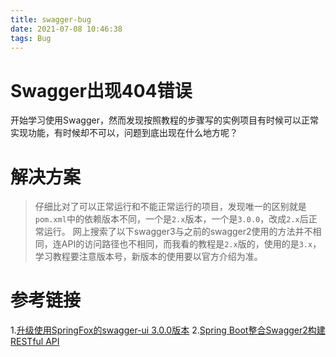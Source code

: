 ```yaml
---
title: swagger-bug
date: 2021-07-08 10:46:38
tags: Bug
---
```

# Swagger出现404错误
开始学习使用Swagger，然而发现按照教程的步骤写的实例项目有时候可以正常实现功能，有时候却不可以，问题到底出现在什么地方呢？
# 解决方案
>仔细比对了可以正常运行和不能正常运行的项目，发现唯一的区别就是`pom.xml`中的依赖版本不同，一个是`2.x`版本，一个是`3.0.0`，改成`2.x`后正常运行。
> 网上搜索了以下swagger3与之前的swagger2使用的方法并不相同，连API的访问路径也不相同，而我看的教程是`2.x`版的，使用的是`3.x`，学习教程要注意版本号，新版本的使用要以官方介绍为准。

# 参考链接
1.[升级使用SpringFox的swagger-ui 3.0.0版本](https://blog.csdn.net/qq_15973399/article/details/107436089)
2.[Spring Boot整合Swagger2构建RESTful API](https://mrbird.cc/Spring-Boot-Swagger2-RESTful-API.html)